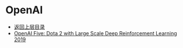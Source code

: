 # OpenAI

- [返回上层目录](../industry-application.md)
- [OpenAI Five: Dota 2 with Large Scale Deep Reinforcement Learning 2019](oepnai-five/openai-five.md)



